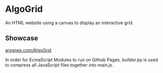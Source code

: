 # AlgoGrid
An HTML website using a canvas to display an interactive grid.

## Showcase
[arognes.com/AlgoGrid](https://arognes.com/AlgoGrid)

In order for EcmaScript Modules to run on Github Pages, builder.py is used to compress all JavaScript files together into main.js.
